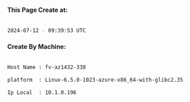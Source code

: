 
   
#### This Page Create at:

```bash

2024-07-12 - 09:39:53 UTC

```

#### Create By Machine:

```bash

Host Name : fv-az1432-338

platform  : Linux-6.5.0-1023-azure-x86_64-with-glibc2.35

Ip Local  : 10.1.0.196

```

